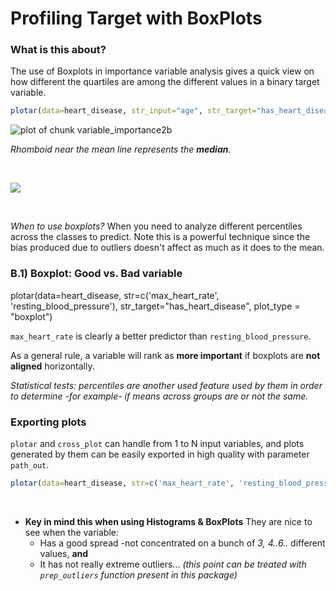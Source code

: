 Profiling Target with BoxPlots
===

### What is this about?

The use of Boxplots in importance variable analysis gives a quick view on how different the quartiles are among the different values in a binary target variable.




```r
plotar(data=heart_disease, str_input="age", str_target="has_heart_disease", plot_type = "boxplot")
```

![plot of chunk variable_importance2b](figure/variable_importance2b-1.png)

_Rhomboid near the mean line represents the **median**._

<br>


![](boxplot.png)

<br>

*When to use boxplots?*
When you need to analyze different percentiles across the classes to predict. Note this is a powerful technique since the bias produced due to outliers doesn't affect as much as it does to the mean.


### B.1) Boxplot: Good vs. Bad variable
plotar(data=heart_disease, str=c('max_heart_rate', 'resting_blood_pressure'),  str_target="has_heart_disease", plot_type = "boxplot")

`max_heart_rate` is clearly a better predictor than `resting_blood_pressure`.

As a general rule, a variable will rank as **more important** if boxplots are **not aligned** horizontally.

_Statistical tests: percentiles are another used feature used by them in order to determine -for example- if means across groups are or not the same._

### Exporting plots
`plotar` and `cross_plot` can handle from 1 to N input variables, and plots generated by them can be easily exported in high quality with parameter `path_out`.

```r
plotar(data=heart_disease, str=c('max_heart_rate', 'resting_blood_pressure'),  str_target="has_heart_disease", plot_type = "boxplot", path_out = "my_awsome_folder")
```

<br>

* **Key in mind this when using Histograms & BoxPlots** They are nice to see when the variable:
    + Has a good spread -not concentrated on a bunch of _3, 4..6.._ different values, **and**
    + It has not really extreme outliers... _(this point can be treated with `prep_outliers` function present in this package)_
	
<br>

